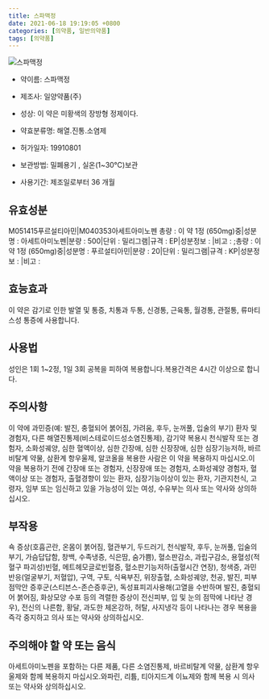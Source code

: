 ```yaml
---
title: 스파맥정
date: 2021-06-18 19:19:05 +0800
categories: [의약품, 일반의약품]
tags: [의약품]
---
```

![스파맥정](https://nedrug.mfds.go.kr/pbp/cmn/itemImageDownload/154333333086500004)

- 약이름: 스파맥정
- 제조사: 일양약품(주)
- 성상: 이 약은 미황색의 장방형 정제이다.
- 약효분류명: 해열.진통.소염제
- 허가일자: 19910801
- 보관방법: 밀폐용기 , 실온(1~30℃)보관

- 사용기간: 제조일로부터 36 개월
## 유효성분
M051415푸르설티아민|M040353아세트아미노펜
총량 : 이 약 1정 (650mg)중|성분명 : 아세트아미노펜|분량 : 500|단위 : 밀리그램|규격 : EP|성분정보 : |비고 : ;총량 : 이 약 1정 (650mg)중|성분명 : 푸르설티아민|분량 : 20|단위 : 밀리그램|규격 : KP|성분정보 : |비고 :
## 효능효과
이 약은 감기로 인한 발열 및 통증, 치통과 두통, 신경통, 근육통, 월경통, 관절통, 류마티스성 통증에 사용합니다.
## 사용법
성인은 1회 1~2정, 1일 3회 공복을 피하여 복용합니다.복용간격은 4시간 이상으로 합니다.
## 주의사항
이 약에 과민증(예: 발진, 충혈되어 붉어짐, 가려움, 후두, 눈꺼풀, 입술의 부기) 환자 및 경험자, 다른 해열진통제(비스테로이드성소염진통제), 감기약 복용시 천식발작 또는 경험자, 소화성궤양, 심한 혈액이상, 심한 간장애, 심한 신장장애, 심한 심장기능저하, 바르비탈계 약물, 삼환계 항우울제, 알코올을 복용한 사람은 이 약을 복용하지 마십시오.이 약을 복용하기 전에 간장애 또는 경험자, 신장장애 또는 경험자, 소화성궤양 경험자, 혈액이상 또는 경험자, 출혈경향이 있는 환자, 심장기능이상이 있는 환자, 기관지천식, 고령자, 임부 또는 임신하고 있을 가능성이 있는 여성, 수유부는 의사 또는 약사와 상의하십시오.
## 부작용
쇽 증상(호흡곤란, 온몸이 붉어짐, 혈관부기, 두드러기, 천식발작, 후두, 눈꺼풀, 입술의 부기, 가슴답답함, 창백, 수족냉증, 식은땀, 숨가쁨), 혈소판감소, 과립구감소, 용혈성(적혈구 파괴성)빈혈, 메트헤모글로빈혈증, 혈소판기능저하(출혈시간 연장), 청색증, 과민반응(얼굴부기, 저혈압), 구역, 구토, 식욕부진, 위장출혈, 소화성궤양, 천공, 발진, 피부점막안 증후군(스티븐스-존슨증후군), 독성표피괴사용해(고열을 수반하며 발진, 충혈되어 붉어짐, 화상모양 수포 등의 격렬한 증상이 전신피부, 입 및 눈의 점막에 나타난 경우), 전신의 나른함, 황달, 과도한 체온강하, 허탈, 사지냉각 등이 나타나는 경우 복용을 즉각 중지하고 의사 또는 약사와 상의하십시오.
## 주의해야 할 약 또는 음식
아세트아미노펜을 포함하는 다른 제품, 다른 소염진통제, 바르비탈계 약물, 삼환계 항우울제와 함께 복용하지 마십시오.와파린, 리튬, 티아지드계 이뇨제와 함께 복용 시 의사 또는 약사와 상의하십시오.
